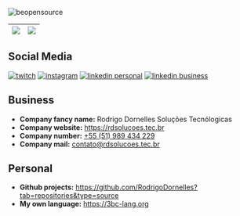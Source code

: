 ![beopensource](https://cdn.discordapp.com/attachments/268884978132058112/775046941537075210/beopensource.jpeg)

| ![](https://github-readme-stats.vercel.app/api?username=rodrigodornelles&hide=stars,issues&title_color=6bbbca&icon_color=6bbbca&show_icons=1&text_color=fff&bg_color=333&custom_title=Github%20Stats) | ![](https://github-readme-stats.vercel.app/api/top-langs/?username=rodrigodornelles&layout=compact&text_color=fff&bg_color=333&hide=html,eagle,css&title_color=6bbbca)
| - | - |

## Social Media ##

[![twitch](https://img.shields.io/badge/DornellesTv-333?style=for-the-badge&logo=twitch&logoColor=6bbbca)](https://www.twitch.tv/dornellestv)
[![instagram](https://img.shields.io/badge/rdsolucoes.tec.br-333?style=for-the-badge&logo=Instagram&logoColor=6bbbca)](https://www.instagram.com/rdsolucoes.tec.br/)
[![linkedin personal](https://img.shields.io/badge/in%2Frdornelles-333?style=for-the-badge&logo=linkedin&logoColor=6bbbca)](https://www.linkedin.com/in/rdornelles)
[![linkedin business](https://img.shields.io/badge/company%2Frdornelles-333?style=for-the-badge&logo=linkedin&logoColor=6bbbca)](https://www.linkedin.com/company/rdornelles)

## Business ##

 * **Company fancy name:** Rodrigo Dornelles Soluções Tecnólogicas
 * **Company website:** <https://rdsolucoes.tec.br>
 * **Company number:** [+55 (51) 989 434 229](https://wa.me/5551989434229)
 * **Company mail:** <contato@rdsolucoes.tec.br> 

## Personal ##

 * **Github projects:** <https://github.com/RodrigoDornelles?tab=repositories&type=source>
 * **My own language:** <https://3bc-lang.org>
